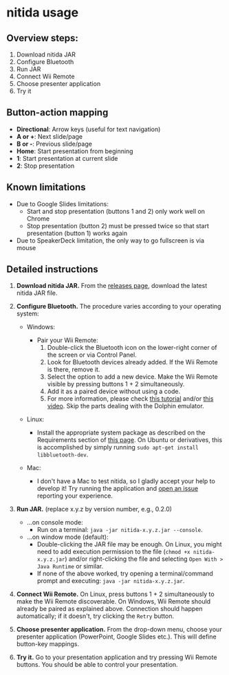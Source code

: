 # nitida usage

## Overview steps:
1. Download nitida JAR
2. Configure Bluetooth
3. Run JAR
4. Connect Wii Remote
5. Choose presenter application
6. Try it

## Button-action mapping
* __Directional__: Arrow keys (useful for text navigation)
* __A or +__: Next slide/page
* __B or -__: Previous slide/page
* __Home__: Start presentation from beginning
* __1__: Start presentation at current slide
* __2__: Stop presentation

## Known limitations
* Due to Google Slides limitations:
  * Start and stop presentation (buttons 1 and 2) only work well on Chrome
  * Stop presentation (button 2) must be pressed twice so that
    start presentation (button 1) works again
* Due to SpeakerDeck limitation, the only way to go fullscreen is via mouse

## Detailed instructions
1. **Download nitida JAR.** From the
   [releases page](https://github.com/awvalenti/bauhinia/releases),
   download the latest nitida JAR file.

2. **Configure Bluetooth.** The procedure varies according to your
   operating system:
    - Windows:
      - Pair your Wii Remote:
        1. Double-click the Bluetooth icon on the
           lower-right corner of the screen or via Control Panel.
        2. Look for Bluetooth devices already added. If the Wii Remote is there,
        remove it.
        3. Select the option to add a new device. Make the Wii Remote visible
           by pressing buttons 1 + 2 simultaneously.
        4. Add it as a paired device without using a code.         
        5. For more information, please check
           [this tutorial](http://www.dolphin-emulator.com/connect-wiimote.html)
           and/or [this video](https://www.youtube.com/watch?v=DIFARukwA5I).
           Skip the parts dealing with the Dolphin emulator.

    - Linux:
      - Install the appropriate system package as described on the
        Requirements section of [this page](http://bluecove.org/bluecove-gpl/).
        On Ubuntu or derivatives,
        this is accomplished by simply running ```sudo apt-get install libbluetooth-dev```.

    - Mac:
      - I don't have a Mac to test nitida, so I gladly accept your help to develop it!
        Try running the application and
        [open an issue](https://github.com/awvalenti/bauhinia/issues/new?title=nitida%20on%20Mac)
          reporting your experience.

3. **Run JAR.** (replace x.y.z by version number, e.g., 0.2.0)
   - ...on console mode:
      - Run on a terminal: ```java -jar nitida-x.y.z.jar --console```.
   - ...on window mode (default):
     - Double-clicking the JAR file may be enough. On Linux, you might need to
       add execution permission to the file (```chmod +x nitida-x.y.z.jar```)
       and/or right-clicking the file and selecting
       ```Open With > Java Runtime``` or similar.
     - If none of the above worked, try opening a terminal/command prompt and
       executing:
       ```java -jar nitida-x.y.z.jar```.

4. **Connect Wii Remote.** On Linux, press buttons 1 + 2 simultaneously to make
   the Wii Remote discoverable. On Windows, Wii Remote should already be paired
   as explained above. Connection should happen automatically; if it doesn't,
   try clicking the ```Retry``` button.

5. **Choose presenter application.** From the drop-down menu, choose your
   presenter application (PowerPoint, Google Slides etc.). This will
   define button-key mappings.

6. **Try it.** Go to your presentation application and
   try pressing Wii Remote buttons. You should be able to control
   your presentation.
